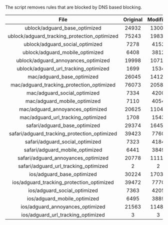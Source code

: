 The script removes rules that are blocked by DNS based blocking.


| File | Original | Modified |
|:----:|:-----:|:-----:|
| ublock/adguard_base_optimized | 24932 | 13009 |
| ublock/adguard_tracking_protection_optimized | 75243 | 19831 |
| ublock/adguard_social_optimized | 7278 | 4152 |
| ublock/adguard_mobile_optimized | 6408 | 3812 |
| ublock/adguard_annoyances_optimized | 19998 | 10712 |
| ublock/adguard_url_tracking_optimized | 1699 | 1534 |
| mac/adguard_base_optimized | 26045 | 14129 |
| mac/adguard_tracking_protection_optimized | 76073 | 20587 |
| mac/adguard_social_optimized | 7334 | 4200 |
| mac/adguard_mobile_optimized | 7110 | 4054 |
| mac/adguard_annoyances_optimized | 20625 | 11041 |
| mac/adguard_url_tracking_optimized | 1708 | 1543 |
| safari/adguard_base_optimized | 29374 | 16450 |
| safari/adguard_tracking_protection_optimized | 39423 | 7760 |
| safari/adguard_social_optimized | 7323 | 4184 |
| safari/adguard_mobile_optimized | 6441 | 3849 |
| safari/adguard_annoyances_optimized | 20778 | 11119 |
| safari/adguard_url_tracking_optimized | 2 | 2 |
| ios/adguard_base_optimized | 30224 | 17034 |
| ios/adguard_tracking_protection_optimized | 39472 | 7770 |
| ios/adguard_social_optimized | 7363 | 4205 |
| ios/adguard_mobile_optimized | 6495 | 3889 |
| ios/adguard_annoyances_optimized | 21563 | 11485 |
| ios/adguard_url_tracking_optimized | 3 | 3 |